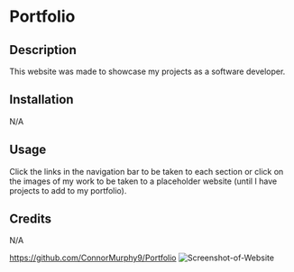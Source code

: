 # Portfolio

## Description

This website was made to showcase my projects as a software developer.


## Installation

N/A

## Usage

Click the links in the navigation bar to be taken to each section or click on the images of my work to be taken to a placeholder website (until I have projects to add to my portfolio).

## Credits

N/A


https://github.com/ConnorMurphy9/Portfolio
![Screenshot-of-Website](./assets/images/websitescreenshot.jpg)